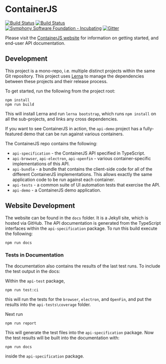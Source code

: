 # ContainerJS
[![Build Status](https://travis-ci.org/symphonyoss/ContainerJS.svg?branch=master)](https://travis-ci.org/symphonyoss/ContainerJS)
[![Build Status](https://ci.appveyor.com/api/projects/status/v5u6x1hv81k4n8v7/branch/master?svg=true)](https://ci.appveyor.com/project/colineberhardt/containerjs)
[![Symphony Software Foundation - Incubating](https://cdn.rawgit.com/symphonyoss/contrib-toolbox/master/images/ssf-badge-incubating.svg)](https://symphonyoss.atlassian.net/wiki/display/FM/Incubating)
[![Gitter](https://img.shields.io/gitter/room/nwjs/nw.js.svg)](https://gitter.im/ContainerJS/Lobby)

Please visit the [ContainerJS website](https://symphonyoss.github.io/ContainerJS/) for information on getting started, and end-user API documentation.

## Development

This project is a mono-repo, i.e. multiple distinct projects within the same Git repository. This project uses [Lerna](https://github.com/lerna/lerna) to manage the dependencies between these projects and their release process.

To get started, run the following from the project root:

```
npm install
npm run build
```

This will install Lerna and run `lerna bootstrap`, which runs `npm install` on all the sub-projects, and links any cross dependencies.

If you want to see ContainerJS in action, the `api-demo` project has a fully-featured demo that can be run against various containers.

The ContainerJS repo contains the following:

 - `api-specification` - the ContainerJS API specified in TypeScript.
 - `api-browser`, `api-electron`, `api-openfin` - various container-specific implementations of this API.
 - `api-bundle` - a bundle that contains the client-side code for all of the different ContainerJS implementations. This allows exactly the same application code to be run against each container.
 - `api-tests` - a common suite of UI automation tests that exercise the API.
 - `api-demo` - a ContainerJS demo application.

## Website Development

The website can be found in the `docs` folder. It is a Jekyll site, which is hosted via GitHub. The API documentation is generated from the TypeScript interfaces within the `api-specification` package. To run this build execute the following:

```
npm run docs
```

### Tests in Documentation

The documentation also contains the results of the last test runs. To include the test output in the docs:

Within the `api-test` package,
```
npm run test:ci
```

this will run the tests for the `browser`, `electron`, and `OpenFin`, and put the results into the `api-tests\coverage` folder.

Next run
```
npm run report
```

This will generate the test files into the `api-specification` package. Now the test results will be built into the documentation with:

```
npm run docs
```

inside the `api-specification` package.